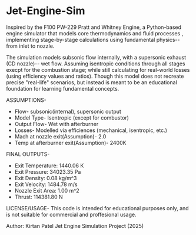 # Jet-Engine-Sim
Inspired by the F100 PW-229 Pratt and Whitney Engine, a Python-based engine simulator that models core thermodynamics and fluid processes , implementing stage-by-stage calculations using fundamental physics-- from inlet to nozzle.

The simulation models subsonic flow internally, with a supersonic exhaust (CD nozzle)-- wet flow. Assuming isentropic conditions through all stages execpt for the combustion stage; while still calculating for real-world losses (using efficiency values and ratios). Though this model does not recreate precise "real-life" scenarios, but instead is meant to be an educational foundation for learning fundamental concepts.

ASSUMPTIONS-
- Flow- subsonic(internal), supersonic output
- Model Type- Isentropic (except for combustor)
- Output Flow- Wet with afterburner
- Losses- Modelled via efficiences (mechanical, isentropic, etc.)
- Mach at nozzle exit(Assumption)- 2.0
- Temp at afterburner exit(Assumption)- 2400K

FINAL OUTPUTS-
- Exit Temperature: 1440.06 K
- Exit Pressure: 34023.35 Pa
- Exit Density: 0.08 kg/m^3
- Exit Velocity: 1484.78 m/s
- Nozzle Exit Area: 1.00 m^2
- Thrust: 114381.80 N

LICENSE/USAGE-
This code is intended for educational purposes only, and is not suitable for commercial and proffesional usage.

Author: Kirtan Patel
Jet Engine Simulation Project (2025)
